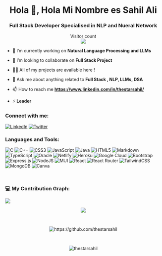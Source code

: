 
<h1 align="center">Hola 👋, Hola Mi Nombre es Sahil Ali </h1>
<h3 align="center">Full Stack Developer Specialised in NLP and Nueral Network </h3>

<p align="center"> 
<!---
<img style="margin:auto;height:200px;" src="https://user-images.githubusercontent.com/83454075/180928900-62047562-846b-44eb-a954-2a5489425ded.gif"  />
--->
  
  <p align="center">
    Visitor count<br>
  <img src="https://profile-counter.glitch.me/aboutme/count.svg" />
</p>
  

- 🌱 I’m currently working on **Natural Language Processing and LLMs**

- 👯 I’m looking to collaborate on **Full Stack Project**

- 👨‍💻 All of my projects are available here !

- 💬 Ask me about anything related to **Full Stack , NLP, LLMs, DSA**

- 📫 How to reach me **https://www.linkedin.com/in/thestarsahil/**

- ⚡ **Leader**

<h3 align="left">Connect with me:</h3>

[![LinkedIn](https://img.shields.io/badge/LinkedIn-%230077B5.svg?logo=linkedin&logoColor=white)](https://www.linkedin.com/in/thestarsahil/) [![Twitter](https://img.shields.io/badge/Twitter-%231DA1F2.svg?logo=Twitter&logoColor=white)](https://twitter.com/thestarsahil)

<h3 align="left">Languages and Tools:</h3>

![C](https://img.shields.io/badge/c-%2300599C.svg?style=for-the-badge&logo=c&logoColor=white) ![C++](https://img.shields.io/badge/c++-%2300599C.svg?style=for-the-badge&logo=c%2B%2B&logoColor=white) ![CSS3](https://img.shields.io/badge/css3-%231572B6.svg?style=for-the-badge&logo=css3&logoColor=white) ![JavaScript](https://img.shields.io/badge/javascript-%23323330.svg?style=for-the-badge&logo=javascript&logoColor=%23F7DF1E) ![Java](https://img.shields.io/badge/java-%23ED8B00.svg?style=for-the-badge&logo=java&logoColor=white) ![HTML5](https://img.shields.io/badge/html5-%23E34F26.svg?style=for-the-badge&logo=html5&logoColor=white) ![Markdown](https://img.shields.io/badge/markdown-%23000000.svg?style=for-the-badge&logo=markdown&logoColor=white) ![TypeScript](https://img.shields.io/badge/typescript-%23007ACC.svg?style=for-the-badge&logo=typescript&logoColor=white) ![Oracle](https://img.shields.io/badge/Oracle-F80000?style=for-the-badge&logo=oracle&logoColor=white) ![Netlify](https://img.shields.io/badge/netlify-%23000000.svg?style=for-the-badge&logo=netlify&logoColor=#00C7B7) ![Heroku](https://img.shields.io/badge/heroku-%23430098.svg?style=for-the-badge&logo=heroku&logoColor=white) ![Google Cloud](https://img.shields.io/badge/Google%20Cloud-%234285F4.svg?style=for-the-badge&logo=google-cloud&logoColor=white) ![Bootstrap](https://img.shields.io/badge/bootstrap-%23563D7C.svg?style=for-the-badge&logo=bootstrap&logoColor=white) ![Express.js](https://img.shields.io/badge/express.js-%23404d59.svg?style=for-the-badge&logo=express&logoColor=%2361DAFB) ![NodeJS](https://img.shields.io/badge/node.js-6DA55F?style=for-the-badge&logo=node.js&logoColor=white) ![MUI](https://img.shields.io/badge/MUI-%230081CB.svg?style=for-the-badge&logo=material-ui&logoColor=white) ![React](https://img.shields.io/badge/react-%2320232a.svg?style=for-the-badge&logo=react&logoColor=%2361DAFB) ![React Router](https://img.shields.io/badge/React_Router-CA4245?style=for-the-badge&logo=react-router&logoColor=white) ![TailwindCSS](https://img.shields.io/badge/tailwindcss-%2338B2AC.svg?style=for-the-badge&logo=tailwind-css&logoColor=white) ![MongoDB](https://img.shields.io/badge/MongoDB-%234ea94b.svg?style=for-the-badge&logo=mongodb&logoColor=white) ![Canva](https://img.shields.io/badge/Canva-%2300C4CC.svg?style=for-the-badge&logo=Canva&logoColor=white)

<br/>

 ### 💻 My Contribution Graph:
![](https://github-profile-summary-cards.vercel.app/api/cards/profile-details?username=thestarsahil&theme=vue)
   <br/>
   
<p align="center" >
<a href="https://github.com/thestarsahil/convoychat">
  <img align="center" src=https://github-readme-stats.vercel.app/api?username=thestarsahil&show_icons=true&count_private=true&layout=compact&theme=dark&hide_border=true)](https://github.com/thestarsahil/github-readme-stats>
</a>
 </p>

 
<br>
<p align="center">
 <img align="center" src="https://github-readme-streak-stats.herokuapp.com/?user=thestarsahil&count_private=true&theme=gruvbox_duo" alt="https://github.com/thestarsahil" />
</p>
<br/>
<p align="center">
<img align="center" src="https://github-readme-stats.vercel.app/api/top-langs?username=thestarsahil&show_icons=true&theme=dark&count_private=true&hide_border=true&locale=en&layout=compact" alt="thestarsahil" />
</p>


<!--[![@divine01's Holopin board](https://holopin.me/divine01)](https://holopin.io/@divine01)-->
